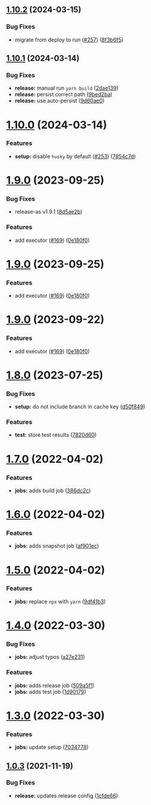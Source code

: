 ## [1.10.2](https://github.com/newhighsco/circleci-orb/compare/v1.10.1...v1.10.2) (2024-03-15)


### Bug Fixes

* migrate from deploy to run ([#257](https://github.com/newhighsco/circleci-orb/issues/257)) ([8f3b6f5](https://github.com/newhighsco/circleci-orb/commit/8f3b6f5cbe9e9e7a7d0d59572f4aaf86d282e606))

## [1.10.1](https://github.com/newhighsco/circleci-orb/compare/v1.10.0...v1.10.1) (2024-03-14)


### Bug Fixes

* **release:** manual run `yarn build` ([2dae139](https://github.com/newhighsco/circleci-orb/commit/2dae139451fabe94dfebe2e595fb03f88c6264fc))
* **release:** persist correct path ([9bed2ba](https://github.com/newhighsco/circleci-orb/commit/9bed2baf0f8bfc4865e5f8bb3775b06b8a06e845))
* **release:** use auto-persist ([9d60ae0](https://github.com/newhighsco/circleci-orb/commit/9d60ae009617ab1f152e3bf4049e3a068ff6f7ab))

# [1.10.0](https://github.com/newhighsco/circleci-orb/compare/v1.9.0...v1.10.0) (2024-03-14)


### Features

* **setup:** disable `husky` by default ([#253](https://github.com/newhighsco/circleci-orb/issues/253)) ([7854c7d](https://github.com/newhighsco/circleci-orb/commit/7854c7d87bbdfa244bf675789e44d66e1d99dd08))

# [1.9.0](https://github.com/newhighsco/circleci-orb/compare/v1.8.0...v1.9.0) (2023-09-25)


### Bug Fixes

* release-as v1.9.1 ([8d5ae2b](https://github.com/newhighsco/circleci-orb/commit/8d5ae2b75af9f5e188d6c436122e6ff0097feacc))


### Features

* add executor ([#169](https://github.com/newhighsco/circleci-orb/issues/169)) ([0e180f0](https://github.com/newhighsco/circleci-orb/commit/0e180f0a4aae3fb079cc59f759f2da6c73ca30c5))

# [1.9.0](https://github.com/newhighsco/circleci-orb/compare/v1.8.0...v1.9.0) (2023-09-25)


### Features

* add executor ([#169](https://github.com/newhighsco/circleci-orb/issues/169)) ([0e180f0](https://github.com/newhighsco/circleci-orb/commit/0e180f0a4aae3fb079cc59f759f2da6c73ca30c5))

# [1.9.0](https://github.com/newhighsco/circleci-orb/compare/v1.8.0...v1.9.0) (2023-09-22)


### Features

* add executor ([#169](https://github.com/newhighsco/circleci-orb/issues/169)) ([0e180f0](https://github.com/newhighsco/circleci-orb/commit/0e180f0a4aae3fb079cc59f759f2da6c73ca30c5))

# [1.8.0](https://github.com/newhighsco/circleci-orb/compare/v1.7.0...v1.8.0) (2023-07-25)


### Bug Fixes

* **setup:** do not include branch in cache key ([d50f849](https://github.com/newhighsco/circleci-orb/commit/d50f849c5872dfabcdf5b7237a688642ecfa9f4a))


### Features

* **test:** store test results ([7820d60](https://github.com/newhighsco/circleci-orb/commit/7820d6078788748607cab559d5f6e51a6976d05a))

# [1.7.0](https://github.com/newhighsco/circleci-orb/compare/v1.6.0...v1.7.0) (2022-04-02)


### Features

* **jobs:** adds build job ([386dc2c](https://github.com/newhighsco/circleci-orb/commit/386dc2c0dcc9fb51f3698b85558a22cf44adf44f))

# [1.6.0](https://github.com/newhighsco/circleci-orb/compare/v1.5.0...v1.6.0) (2022-04-02)


### Features

* **jobs:** adds snapshot job ([af901ec](https://github.com/newhighsco/circleci-orb/commit/af901ec4a497ab08014d3a204b5bbf424d062acc))

# [1.5.0](https://github.com/newhighsco/circleci-orb/compare/v1.4.0...v1.5.0) (2022-04-02)


### Features

* **jobs:** replace `npx` with `yarn` ([9df41b3](https://github.com/newhighsco/circleci-orb/commit/9df41b3f14418900857fdcb751303294f8a623ba))

# [1.4.0](https://github.com/newhighsco/circleci-orb/compare/v1.3.0...v1.4.0) (2022-03-30)


### Bug Fixes

* **jobs:** adjust typos ([a27e231](https://github.com/newhighsco/circleci-orb/commit/a27e2316ed59609e7c23b1e5d4c322a6087a6251))


### Features

* **jobs:** adds release job ([509a5f1](https://github.com/newhighsco/circleci-orb/commit/509a5f16e861f8a8e4567db35e600a3407b0be51))
* **jobs:** adds test job ([1d90179](https://github.com/newhighsco/circleci-orb/commit/1d90179163f3d3bb92730441a0a166bd6cd245ed))

# [1.3.0](https://github.com/newhighsco/circleci-orb/compare/v1.2.0...v1.3.0) (2022-03-30)


### Features

* **jobs:** update setup ([7034778](https://github.com/newhighsco/circleci-orb/commit/7034778c599857b5e7d18bc1b7fd7f764683b870))

## [1.0.3](https://github.com/newhighsco/circleci-orb/compare/v1.0.2...v1.0.3) (2021-11-19)


### Bug Fixes

* **release:** updates release config ([1cfde66](https://github.com/newhighsco/circleci-orb/commit/1cfde66b9f709597de2ba3174cc9b3d682ecec15))
